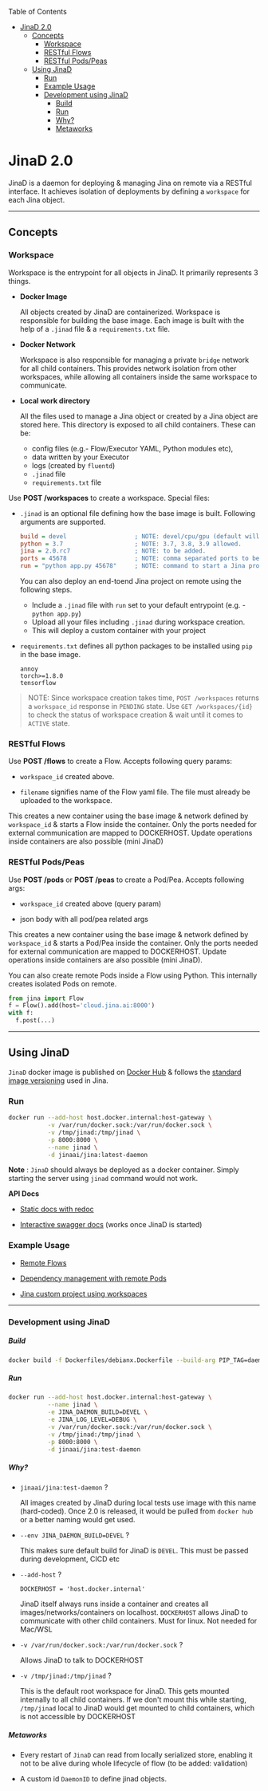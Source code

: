 <!-- START doctoc generated TOC please keep comment here to allow auto update -->
<!-- DON'T EDIT THIS SECTION, INSTEAD RE-RUN doctoc TO UPDATE -->
Table of Contents

- [JinaD 2.0](#jinad-20)
  - [Concepts](#concepts)
    - [Workspace](#workspace)
    - [RESTful Flows](#restful-flows)
    - [RESTful Pods/Peas](#restful-podspeas)
  - [Using JinaD](#using-jinad)
    - [Run](#run)
    - [Example Usage](#example-usage)
    - [Development using JinaD](#development-using-jinad)
        - [Build](#build)
        - [Run](#run-1)
        - [Why?](#why)
        - [Metaworks](#metaworks)

<!-- END doctoc generated TOC please keep comment here to allow auto update -->

# JinaD 2.0

JinaD is a daemon for deploying & managing Jina on remote via a RESTful interface. It achieves isolation of deployments by defining a `workspace` for each Jina object.

------

## Concepts

### Workspace

Workspace is the entrypoint for all objects in JinaD. It primarily represents 3 things.

- **Docker Image**

  All objects created by JinaD are containerized. Workspace is responsible for building the base image. Each image is built with the help of a `.jinad` file & a `requirements.txt` file.

- **Docker Network**

  Workspace is also responsible for managing a private `bridge` network for all child containers. This provides network isolation from other workspaces, while allowing all containers inside the same workspace to communicate.

- **Local work directory**

  All the files used to manage a Jina object or created by a Jina object are stored here. This directory is exposed to all child containers. These can be:
  - config files (e.g.- Flow/Executor YAML, Python modules etc),
  - data written by your Executor
  - logs (created by `fluentd`)
  - `.jinad` file
  - `requirements.txt` file

Use **POST /workspaces** to create a workspace. Special files:

- `.jinad` is an optional file defining how the base image is built. Following arguments are supported.

  ```ini
  build = devel                   ; NOTE: devel/cpu/gpu (default will be cpu once we have jinad-2.0 released), gpu: to be added.
  python = 3.7                    ; NOTE: 3.7, 3.8, 3.9 allowed.
  jina = 2.0.rc7                  ; NOTE: to be added.
  ports = 45678                   ; NOTE: comma separated ports to be mapped.
  run = "python app.py 45678"     ; NOTE: command to start a Jina project on remote.
  ```

  You can also deploy an end-toend Jina project on remote using the following steps.
  - Include a `.jinad` file with `run` set to your default entrypoint (e.g. - `python app.py`)
  - Upload all your files including `.jinad` during workspace creation.
  - This will deploy a custom container with your project

- `requirements.txt` defines all python packages to be installed using `pip` in the base image.

  ```text
  annoy
  torch>=1.8.0
  tensorflow
  ```

> NOTE: Since workspace creation takes time, `POST /workspaces` returns a `workspace_id` response in `PENDING` state. Use `GET /workspaces/{id}` to check the status of workspace creation & wait until it comes to `ACTIVE` state.

### RESTful Flows

Use **POST /flows** to create a Flow. Accepts following query params:

- `workspace_id` created above.

- `filename` signifies name of the Flow yaml file. The file must already be uploaded to the workspace.

This creates a new container using the base image & network defined by `workspace_id` & starts a Flow inside the container. Only the ports needed for external communication are mapped to DOCKERHOST. Update operations inside containers are also possible (mini JinaD)

### RESTful Pods/Peas

Use **POST /pods** or **POST /peas** to create a Pod/Pea. Accepts following args:

- `workspace_id` created above (query param)

- json body with all pod/pea related args

This creates a new container using the base image & network defined by `workspace_id` & starts a Pod/Pea inside the container. Only the ports needed for external communication are mapped to DOCKERHOST. Update operations inside containers are also possible (mini JinaD).

You can also create remote Pods inside a Flow using Python. This internally creates isolated Pods on remote.

```python
from jina import Flow
f = Flow().add(host='cloud.jina.ai:8000')
with f:
  f.post(...)
```

------

## Using JinaD

`JinaD` docker image is published on [Docker Hub](https://hub.docker.com/r/jinaai/jina/tags?page=1&ordering=last_updated&name=-daemon) & follows the [standard image versioning](https://github.com/jina-ai/jina/blob/master/RELEASE.md#docker-image-versioning) used in Jina.

### Run

```bash
docker run --add-host host.docker.internal:host-gateway \
           -v /var/run/docker.sock:/var/run/docker.sock \
           -v /tmp/jinad:/tmp/jinad \
           -p 8000:8000 \
           --name jinad \
           -d jinaai/jina:latest-daemon
```

**Note** : `JinaD` should always be deployed as a docker container. Simply starting the server using `jinad` command would not work.

**API Docs**

- [Static docs with redoc](https://api.jina.ai/daemon/)

- [Interactive swagger docs](http://localhost:8000/docs) (works once JinaD is started)


### Example Usage

- [Remote Flows](https://github.com/jina-ai/jina/blob/master/tests/distributed/test_workspaces/test_remote_workspaces.py#L96)

- [Dependency management with remote Pods](https://github.com/jina-ai/jina/blob/master/tests/distributed/test_workspaces/test_remote_workspaces.py#L55)

- [Jina custom project using workspaces](https://github.com/jina-ai/jina/blob/master/tests/distributed/test_workspaces/test_remote_workspaces.py#L108)

------

### Development using JinaD

##### Build

```bash
docker build -f Dockerfiles/debianx.Dockerfile --build-arg PIP_TAG=daemon -t jinaai/jina:test-daemon .
```

##### Run

```bash
docker run --add-host host.docker.internal:host-gateway \
           --name jinad \
           -e JINA_DAEMON_BUILD=DEVEL \
           -e JINA_LOG_LEVEL=DEBUG \
           -v /var/run/docker.sock:/var/run/docker.sock \
           -v /tmp/jinad:/tmp/jinad \
           -p 8000:8000 \
           -d jinaai/jina:test-daemon
```

##### Why?

- `jinaai/jina:test-daemon` ?

  All images created by JinaD during local tests use image with this name (hard-coded). Once 2.0 is released, it would be pulled from `docker hub` or a better naming would get used.

- `--env JINA_DAEMON_BUILD=DEVEL` ?

  This makes sure default build for JinaD is `DEVEL`. This must be passed during development, CICD etc

- `--add-host` ?

  `DOCKERHOST = 'host.docker.internal'`

  JinaD itself always runs inside a container and creates all images/networks/containers on localhost. `DOCKERHOST` allows JinaD to communicate with other child containers. Must for linux. Not needed for Mac/WSL

- `-v /var/run/docker.sock:/var/run/docker.sock` ?

  Allows JinaD to talk to DOCKERHOST

- `-v /tmp/jinad:/tmp/jinad` ?

  This is the default root workspace for JinaD. This gets mounted internally to all child containers. If we don't mount this while starting, `/tmp/jinad` local to JinaD would get mounted to child containers, which is not accessible by DOCKERHOST

##### Metaworks

- Every restart of `JinaD` can read from locally serialized store, enabling it not to be alive during whole lifecycle of flow (to be added: validation)

- A custom id `DaemonID` to define jinad objects.
